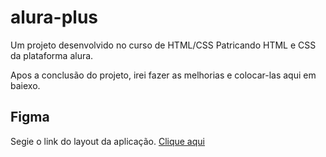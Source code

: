 # alura-plus
Um projeto desenvolvido no curso de HTML/CSS Patricando HTML e CSS da plataforma alura.

Apos a conclusão do projeto, irei fazer as melhorias e colocar-las aqui em baiexo.

## Figma

Segie o link do layout da aplicação. [Clique aqui](https://www.figma.com/design/qlAHFjRHdeakplYXfNo6Yq/HTML-e-CSS--praticando-HTML-CSS-%7C-Alura-Plus--Community-?node-id=1-77&t=Ezav0eS6Ufs7xjRf-0)